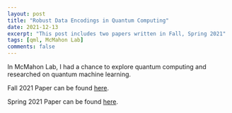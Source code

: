 ```yaml
---
layout: post
title: "Robust Data Encodings in Quantum Computing"
date: 2021-12-13
excerpt: "This post includes two papers written in Fall, Spring 2021"
tags: [qml, McMahon Lab]
comments: false
---
```


In McMahon Lab, I had a chance to explore quantum computing and researched on quantum machine learning. 

Fall 2021 Paper can be found [here](https://drive.google.com/file/d/1B5wHS-eZiIPWV4uf8wU5ALKeELfbq_sO/view?usp=sharing).

Spring 2021 Paper can be found [here](https://drive.google.com/file/d/1_iIqDk_emBS2GI8-zXTNLO6_r-p9g7KC/view?usp=sharing).


